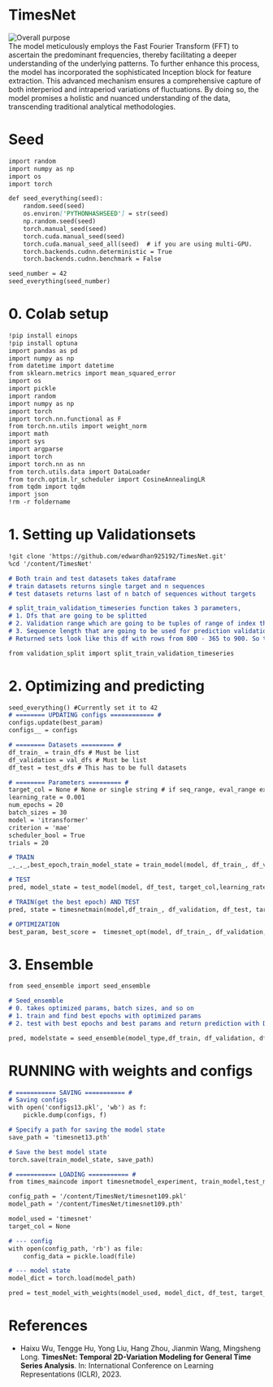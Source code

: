 # TimesNet 
![Overall purpose](https://github.com/edwardhan925192/Project3/assets/127165920/d1fb6548-e819-4ece-ba9e-e3922bba8c3e)  
The model meticulously employs the Fast Fourier Transform (FFT) to ascertain the predominant frequencies, thereby facilitating a deeper understanding of the underlying patterns. To further enhance this process, the model has incorporated the sophisticated Inception block for feature extraction. This advanced mechanism ensures a comprehensive capture of both interperiod and intraperiod variations of fluctuations. By doing so, the model promises a holistic and nuanced understanding of the data, transcending traditional analytical methodologies.


# Seed
```markdown
import random
import numpy as np
import os
import torch

def seed_everything(seed):
    random.seed(seed)
    os.environ['PYTHONHASHSEED'] = str(seed)
    np.random.seed(seed)
    torch.manual_seed(seed)
    torch.cuda.manual_seed(seed)
    torch.cuda.manual_seed_all(seed)  # if you are using multi-GPU.
    torch.backends.cudnn.deterministic = True
    torch.backends.cudnn.benchmark = False

seed_number = 42
seed_everything(seed_number)
```

# 0. Colab setup
```markdown
!pip install einops
!pip install optuna
import pandas as pd
import numpy as np
from datetime import datetime
from sklearn.metrics import mean_squared_error
import os
import pickle
import random
import numpy as np
import torch
import torch.nn.functional as F
from torch.nn.utils import weight_norm
import math
import sys
import argparse
import torch
import torch.nn as nn
from torch.utils.data import DataLoader
from torch.optim.lr_scheduler import CosineAnnealingLR
from tqdm import tqdm
import json
!rm -r foldername
```

# 1. Setting up Validationsets
```markdown
!git clone 'https://github.com/edwardhan925192/TimesNet.git'
%cd '/content/TimesNet'

# Both train and test datasets takes dataframe
# train datasets returns single target and n sequences
# test datasets returns last of n batch of sequences without targets

# split_train_validation_timeseries function takes 3 parameters,
# 1. Dfs that are going to be splitted
# 2. Validation range which are going to be tuples of range of index that are going to be used for predictioin ex) [(800, 900), (900,1000)]
# 3. Sequence length that are going to be used for prediction validation ex) 365
# Returned sets look like this df with rows from 800 - 365 to 900. So that 435 to 800 is used for sequence and 800 to 900 is used for prediction

from validation_split import split_train_validation_timeseries
```

# 2. Optimizing and predicting
```markdown
seed_everything() #Currently set it to 42 
# ======== UPDATING configs ============ #
configs.update(best_param)
configs__ = configs

# ======== Datasets ========= # 
df_train_ = train_dfs # Must be list
df_validation = val_dfs # Must be list
df_test = test_dfs # This has to be full datasets

# ======== Parameters ========= # 
target_col = None # None or single string # if seq_range, eval_range exist this must be None
learning_rate = 0.001
num_epochs = 20
batch_sizes = 30
model = 'itransformer'
criterion = 'mae'
scheduler_bool = True 
trials = 20

# TRAIN
_,_,_,best_epoch,train_model_state = train_model(model, df_train_, df_validation, target_col, learning_rate, num_epochs, batch_sizes, configs, criterion, scheduler_bool)

# TEST
pred, model_state = test_model(model, df_test, target_col,learning_rate, best_epoch,batch_sizes, configs, criterion, scheduler_bool)

# TRAIN(get the best epoch) AND TEST 
pred, state = timesnetmain(model,df_train_, df_validation, df_test, target_col, learning_rate, num_epochs, batch_sizes, configs, criterion, schedular_bool)

# OPTIMIZATION 
best_param, best_score =  timesnet_opt(model, df_train_, df_validation, target_col, learning_rate, num_epochs, batch_sizes, configs, criterion, scheduler_bool,trials)
```

# 3. Ensemble 
```markdown
from seed_ensemble import seed_ensemble

# Seed_ensemble
# 0. takes optimized params, batch sizes, and so on
# 1. train and find best epochs with optimized params
# 2. test with best epochs and best params and return prediction with DIFFERENT seeds

pred, modelstate = seed_ensemble(model_type,df_train, df_validation, df_test,  target_col, configs, learning_rate, num_epochs, batch_sizes, criterion, scheduler_bool, num_seed)
```
# RUNNING with weights and configs 
```markdown
# =========== SAVING =========== #
# Saving configs
with open('configs13.pkl', 'wb') as f:
    pickle.dump(configs, f)

# Specify a path for saving the model state
save_path = 'timesnet13.pth'

# Save the best model state
torch.save(train_model_state, save_path)

# =========== LOADING =========== #
from times_maincode import timesnetmodel_experiment, train_model,test_model,test_model_with_weights

config_path = '/content/TimesNet/timesnet109.pkl'
model_path = '/content/TimesNet/timesnet109.pth'

model_used = 'timesnet'
target_col = None

# --- config
with open(config_path, 'rb') as file:
    config_data = pickle.load(file)

# --- model state
model_dict = torch.load(model_path)

pred = test_model_with_weights(model_used, model_dict, df_test, target_col,  batch_sizes, configs)
```

# References 
- Haixu Wu, Tengge Hu, Yong Liu, Hang Zhou, Jianmin Wang, Mingsheng Long. **TimesNet: Temporal 2D-Variation Modeling for General Time Series Analysis**. In: International Conference on Learning Representations (ICLR), 2023.  


